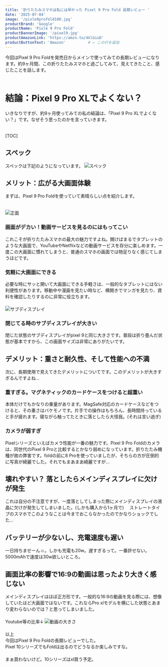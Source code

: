 ```yaml
---
title: '折りたたみスマホは私には早かった Pixel 9 Pro Fold 長期レビュー '
date: '2025-07-04'
image: '/pixle9profold100.jpg'
productBrand: 'Google'
productName: 'Pixle 9 Pro Fold'
productBannerImage: '/pixel9.jpg'
productAmazonLink: 'https://amzn.to/4klGiuD' 
productButtonText: 'Amazon'          # ← この行を追加
---
```


今回はPixel 9 Pro Foldを発売日からメインで使ってみての長期レビューになります。約9ヶ月間、この折りたたみスマホと過ごしてみて、見えてきたこと、感じたことを話します。
　　　　　　　　　　　　　　　　　　　　　　　　　　　　　　　　　　　　　　　　　　　　　　　　　　　　　　　　    
# 結論：Pixel 9 Pro XLでよくない？　　　　　　　　　　　　　　　　　　　　　　　　　　　　　　　　　　　　　　　　　
いきなりですが、約9ヶ月使ってみての私の結論は、「Pixel 9 Pro XLでよくない？」です。なぜそう思ったのかを言っていきます。
　　　　　　　　　　　　　　　　　　　　　　　　　　　　　　　　　　　　　　　　　　　　　　　　　　　　　　　　    

[TOC]

## スペック
スペックは下記のようになっています。
![スペック](/p9f5.jpg)


## メリット：広がる大画面体験
まずは、Pixel 9 Pro Foldを使っていて素晴らしい点を紹介します。

　　　　　　　　　　　　　　　　　　　　　　　　　　　　　　　　　　　　　　　　　　　　　　　　　　　　　　　　    
![正面](/p9f2.jpg)

### 画面がデカい！動画サービスを見るのにはもってこい
これこそが折りたたみスマホの最大の魅力ですよね。開けばまるでタブレットのような大画面で、YouTubeやNetflixなどの動画サービスを存分に楽しめます。一度この大画面に慣れてしまうと、普通のスマホの画面では物足りなく感じてしまうほどです。

### 気軽に大画面にできる
必要な時にサッと開いて大画面にできる手軽さは、一般的なタブレットにはない利便性があります。移動中や漫画を見たい時など、横開きでマンガを見たり、資料を確認したりするのに非常に役立ちます。
　　　　　　　　　　　　　　　　　　　　　　　　　　　　　　　　　　　　　　　　　　　　　　　　　　　　　　　　    
![サブディスプレイ](/p9f3.jpg)

### 閉じてる時のサブディスプレイが大きい
閉じた状態のサブディスプレイがpixel 9と同じ大きさです。普段は折り畳んだ状態が基本ですから、この画面サイズは非常にありがたいです。

## デメリット：重さと耐久性、そして性能への不満
次に、長期使用で見えてきたデメリットについてです。このデメリットが大きすぎるんですよね...

### 重すぎる。マグネティックのカードケースをつけると超重い
本体だけでもかなりの重量があります。MagSafe対応のカードケースなどをつけると、その重さはバケモノです。片手での操作はもちろん、長時間持っていると手が疲れます。寝ながら触ってたときに落としたら大怪我。(それは言い過ぎ)

### カメラが弱すぎ
Pixelシリーズといえばカメラ性能が一番の魅力です。Pixel 9 Pro Foldのカメラは、同世代のPixel 9 Proと比較するとかなり弱めになっています。折りたたみ機種が故の弊害です。foldの前に8 Proを使っていましたが、そちらの方が圧倒的に写真が綺麗でした。それでもまあまあ綺麗ですが...

## 壊れやすい？ 落としたらメインディスプレイに欠けが発生
これは自分の不注意ですが、一度落としてしまった際にメインディスプレイの液晶に欠けが発生してしまいました。(しかも購入から1ヶ月で)　
ストレートタイプのスマホでこのようなことは今までおこらなかったのでかなりショックでした...

## バッテリーが少ないし、充電速度も遅い
一日持ちませーん☺️。しかも充電も20w。遅すぎるって。一番許せない。5000mAhで速度は30w欲しいところ。



## 画面比率の影響で16:9の動画は思ったより大きく感じない
メインディスプレイはほぼ正方形です。一般的な16:9の動画を見る際には、想像していたほど大画面ではないです。これならPro xlモデルを横にした状態とあまり変わらないのでは？と思ってしまいました。
　　　　　　　　　　　　　　　　　　　　　　　　　　　　　　　　　　　　　　　　　　　　　　　　　　　　　　　　    
Youtube等の比率↓
![動画の大きさ](/p0f6.jpg)　　　　　　　　　　　　　　　　　　　　　　　　　　　　　　　　　　　　　　　　　　　　　　　　　　　　　　　　    
　　　　　　　　　　　　　　　　　　　　　　　　　　　　　　　　　　　　　　　　　　　　　　　　　　　　　　　　    
以上　　　　　　　　　　　　　　　　　　　　　　　　　　　　　　　　　　　　　　　　　　　　　　　　　　　　　　　　
今回はPixel 9 Pro Foldの長期レビューでした。　　　　　　　　　　　　　　　　　　　　　　　　　　　　　　　　　　
Pixel 10シリーズでもFoldは出るのでどうなるか楽しみですな。
　　　　　　　　　　　　　　　　　　　　　　　　　　　　　　　　　　　　　　　　　　　　　　　　　　　　　　　　    
まぁ買わないけど。10シリーズはxl買う予定。
